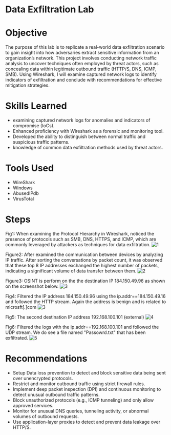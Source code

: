 #  Data Exfiltration Lab

# Objective
The purpose of this lab is to replicate a real-world data exfiltration scenario to gain insight into how adversaries extract sensitive information from an organization’s network. This project involves conducting network traffic analysis to uncover techniques often employed by threat actors, such as concealing data within legitimate outbound traffic (HTTP/S, DNS, ICMP, SMB). Using Wireshark, I will examine captured network logs to identify indicators of exfiltration and conclude with recommendations for effective mitigation strategies.

# Skills Learned
- examining captured network logs for anomalies and indicators of compromise (IoCs).
- Enhanced proficiency with Wireshark as a forensic and monitoring tool.
- Developed the ability to distinguish between normal traffic and suspicious traffic patterns.
- knowledge of common data exfiltration methods used by threat actors.
# Tools Used

- WireShark
- Windows
- AbusedIPdb
- VirusTotal
  
# Steps

Fig1: When examining the Protocol Hierarchy in Wireshark, noticed the presence of protocols such as SMB, DNS, HTTPS, and ICMP, which are commonly leveraged by attackers as techniques for data exfiltration.
![1](https://github.com/user-attachments/assets/a158b3cd-0e4c-4d5f-80fb-27fa5538eb2a)

Figure2: After examined the communication between devices by analyzing IP traffic. After sorting the conversations by packet count, it was observed that these top 8 IP addresses exchanged the highest number of packets, indicating a significant volume of data transfer between them. 
![2](https://github.com/user-attachments/assets/05b62723-2c11-4a59-9442-435de4c00330)

Figure3: OSINT is perform on the  the destination IP 184.150.49.96 as shown on the screenshot below.
![3](https://github.com/user-attachments/assets/27707fd7-d440-4c28-933d-47d2167b1d7d)

Fig4: Filtered the IP address 184.150.49.96 using the ip.addr==184.150.49.16 and followed the HTTP stream. Again the address is benign and is related to microsft[.]com
![3](https://github.com/user-attachments/assets/20431e48-1719-4cfe-8300-99380e5bb485)

Fig5: The second destination IP address 192.168.100.101 (external)
![4](https://github.com/user-attachments/assets/3414d429-c2f3-4da2-8338-b6f455e67914)

Fig6: Filtered the logs with the ip.addr==192.168.100.101 and followed the UDP stream. We do see a file named "Passowrd.txt" that has been exfiltrated.
![5](https://github.com/user-attachments/assets/5a8b7d26-0c9b-4b6e-ba08-ca9fb90fcd62)


# Recommendations
- Setup Data loss prevention to detect and block sensitive data being sent over unencrypted protocols.
- Restrict and monitor outbound traffic using strict firewall rules.
- Implement deep packet inspection (DPI) and continuous monitoring to detect unusual outbound traffic patterns.
- Block unauthorized protocols (e.g., ICMP tunneling) and only allow approved services.
- Monitor for unusual DNS queries, tunneling activity, or abnormal volumes of outbound requests.
- Use application-layer proxies to detect and prevent data leakage over HTTP/S.
